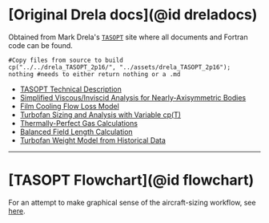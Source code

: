 # [Original Drela docs](@id dreladocs)

Obtained from Mark Drela's [`TASOPT`](http://web.mit.edu/drela/Public/web/tasopt/) site where all documents and Fortran code can be found.

```@eval
#Copy files from source to build
cp("../../drela_TASOPT_2p16/", "../assets/drela_TASOPT_2p16");
nothing #needs to either return nothing or a .md
```

- [TASOPT Technical Description](../assets/drela_TASOPT_2p16/tasopt.pdf)
- [Simplified Viscous/Inviscid Analysis for Nearly-Axisymmetric Bodies](../assets/drela_TASOPT_2p16/axibl.pdf)
- [Film Cooling Flow Loss Model](../assets/drela_TASOPT_2p16/cool.pdf)
- [Turbofan Sizing and Analysis with Variable cp(T)](../assets/drela_TASOPT_2p16/engine.pdf)
- [Thermally-Perfect Gas Calculations](../assets/drela_TASOPT_2p16/gasfun.pdf)
- [Balanced Field Length Calculation](../assets/drela_TASOPT_2p16/takeoff.pdf)
- [Turbofan Weight Model from Historical Data](../assets/drela_TASOPT_2p16/tfweight.pdf)

---

# [TASOPT Flowchart](@id flowchart)
For an attempt to make graphical sense of the aircraft-sizing workflow, see [here](../assets/2025.02_TASOPT_Flowchart.pdf).

